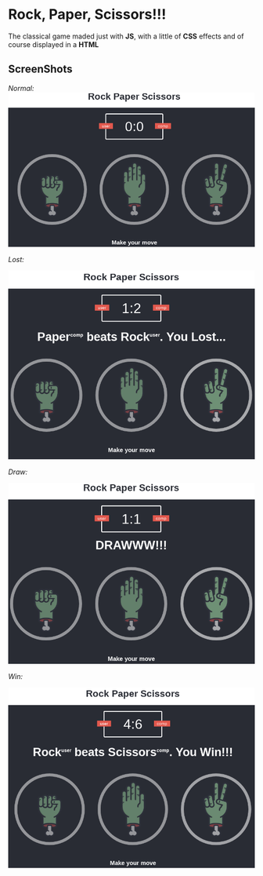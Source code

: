 # Rock, Paper, Scissors!!!

The classical game maded just with **JS**, with a little of **CSS** effects and of course displayed in a **HTML**

## ScreenShots

*Normal:*
![normal](img/normal.png)

*Lost:*

![lost](img/lost.png)

*Draw:*

![draw](img/draw.png)

*Win:*

![win](img/win.png)